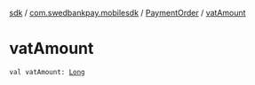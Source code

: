 [sdk](../../index.md) / [com.swedbankpay.mobilesdk](../index.md) / [PaymentOrder](index.md) / [vatAmount](./vat-amount.md)

# vatAmount

`val vatAmount: `[`Long`](https://kotlinlang.org/api/latest/jvm/stdlib/kotlin/-long/index.html)